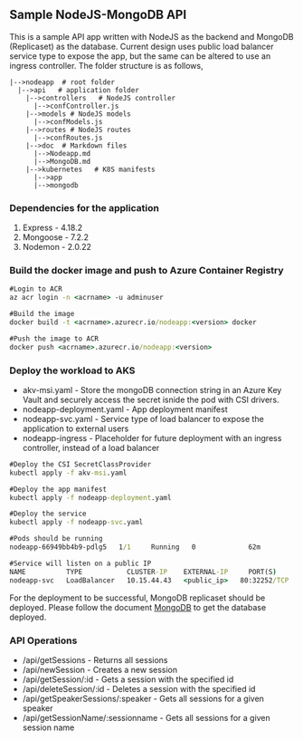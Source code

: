 ## Sample NodeJS-MongoDB API
This is a sample API app written with NodeJS as the backend and MongoDB (Replicaset) as the database. Current design uses public load balancer service type to expose the app, but the same can be altered to use an ingress controller. The folder structure is as follows,

    |-->nodeapp  # root folder
      |-->api   # application folder
        |-->controllers   # NodeJS controller
          |-->confController.js
        |-->models # NodeJS models
          |-->confModels.js
        |-->routes # NodeJS routes
          |-->confRoutes.js
        |-->doc  # Markdown files
          |-->Nodeapp.md
          |-->MongoDB.md
        |-->kubernetes   # K8S manifests
          |-->app
          |-->mongodb

### Dependencies for the application

1. Express - 4.18.2
2. Mongoose - 7.2.2
3. Nodemon - 2.0.22

### Build the docker image and push to Azure Container Registry
```cmd
#Login to ACR
az acr login -n <acrname> -u adminuser

#Build the image
docker build -t <acrname>.azurecr.io/nodeapp:<version> docker

#Push the image to ACR
docker push <acrname>.azurecr.io/nodeapp:<version>

```

### Deploy the workload to AKS

- akv-msi.yaml - Store the mongoDB connection string in an Azure Key Vault and securely access the secret isnide the pod with CSI drivers.
- nodeapp-deployment.yaml - App deployment manifest
- nodeapp-svc.yaml - Service type of load balancer to expose the application to external users
- nodeapp-ingress - Placeholder for future deployment with an ingress controller, instead of a load balancer

```cmd
#Deploy the CSI SecretClassProvider
kubectl apply -f akv-msi.yaml

#Deploy the app manifest
kubectl apply -f nodeapp-deployment.yaml

#Deploy the service
kubectl apply -f nodeapp-svc.yaml

#Pods should be running
nodeapp-66949bb4b9-pdlg5   1/1     Running   0             62m

#Service will listen on a public IP
NAME          TYPE           CLUSTER-IP    EXTERNAL-IP     PORT(S)        AGE
nodeapp-svc   LoadBalancer   10.15.44.43   <public_ip>   80:32252/TCP   54m
```

 For the deployment to be successful, MongoDB replicaset should be deployed. Please follow the document [MongoDB](MongoDB.md) to get the database deployed.

### API Operations

 - /api/getSessions - Returns all sessions
 - /api/newSession - Creates a new session
 - /api/getSession/:id - Gets a session with the specified id
 - /api/deleteSession/:id - Deletes a session with the specified id
 - /api/getSpeakerSessions/:speaker - Gets all sessions for a given speaker
 - /api/getSessionName/:sessionname - Gets all sessions for a given session name



